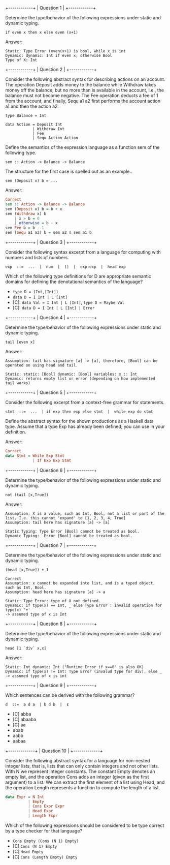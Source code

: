 +------------+
| Question 1 |
+------------+

Determine the type/behavior of the following expressions under static and dynamic typing. 

`if even x then x else even (x+1)`

Answer: 

```
Static: Type Error (even(x+1) is bool, while x is int
Dynamic: dynamic: Int if even x; otherwise Bool
Type of X: Int
```

+------------+
| Question 2 |
+------------+

Consider the following abstract syntax for describing actions on an account. The operation Deposit adds money to the balance while Withdraw takes money off the balance, but no more than is available in the account, i.e., the balance must not become negative. The Fee operation deducts a fee of 1 from the account, and finally, Sequ a1 a2 first performs the account action a1 and then the action a2.

```
type Balance = Int

data Action = Deposit Int
            | Withdraw Int
            | Fee
            | Sequ Action Action
```

Define the semantics of the expression language as a function sem of the following type.

`sem :: Action -> Balance -> Balance`

The structure for the first case is spelled out as an example..

`sem (Deposit x) b = ...`

Answer: 

```hs
Correct
sem :: Action -> Balance -> Balance
sem (Deposit x) b = b + x
sem (Withdraw x) b
    | x > b = 0
    | otherwise = b - x
sem Fee b = b - 1
sem (Sequ a1 a2) b = sem a2 $ sem a1 b
```

+------------+
| Question 3 |
+------------+

Consider the following syntax excerpt from a language for computing with numbers and lists of numbers.

`exp  ::=  ...  |  num  |  []  |  exp:exp  |  head exp`

Which of the following type definitions for D are appropriate semantic domains for defining the denotational semantics of the language?

- `type D = (Int,[Int])`
- `data D = I Int | L [Int]`
- [C]: `data Val = I Int | L [Int]`, `type D = Maybe Val`
- [C]: `data D = I Int | L [Int] | Error`

+------------+
| Question 4 |
+------------+

Determine the type/behavior of the following expressions under static and dynamic typing. 

`tail [even x]`

Answer:

```
Assumption: tail has signature [a] -> [a], therefore, [Bool] can be operated on using head and tail.

Static: static: [Bool] dynamic: [Bool] variables: x :: Int
Dynamic: returns empty list or error (depending on how implemented tail works)
```

+------------+
| Question 5 |
+------------+

Consider the following excerpt from a context-free grammar for statements.

`stmt  ::=  ...  | if exp then exp else stmt  |  while exp do stmt`

Define the abstract syntax for the shown productions as a Haskell data type. Assume that a type Exp has already been defined; you can use in your definition.

Answer:

```hs
Correct
data Stmt = While Exp Stmt
			| If Exp Exp Stmt
```

+------------+
| Question 6 |
+------------+

Determine the type/behavior of the following expressions under static and dynamic typing. 

`not (tail [x,True])`

Answer:

```
Assumption: X is a value, such as Int, Bool, not a list or part of the list. I.e. this cannot 'expand' to [1, 2, 3, 4, True]
Assumption: tail here has signature [a] -> [a]

Static Typing: Type Error [Bool] cannot be treated as bool.
Dynamic Typing:  Error [Bool] cannot be treated as bool.
```

+------------+
| Question 7 |
+------------+

Determine the type/behavior of the following expressions under static and dynamic typing. 

`(head [x,True]) + 1`

```
Correct
Assumption: x cannot be expanded into list, and is a typed object, such as Int, Bool. 
Assumption: head here has signature [a] -> a

Static: Type Error: type of X not defined. 
Dynamic: if type(x) == Int, _ else Type Error : invalid operation for type(x) '+'
-> assumed type of x is Int
```

+------------+
| Question 8 |
+------------+

Determine the type/behavior of the following expressions under static and dynamic typing. 

``head [1 `div` x,x]``

Answer:

```
Static: Int dynamic: Int ("Runtime Error if x==0" is also OK)
Dynamic: if type(x) != Int: Type Error (invalud type for div), else _
-> assumed type of x is int
```

+------------+
| Question 9 |
+------------+

Which sentences can be derived with the following grammar?

`d  ::=  a d a  | b d b  |  ε`

- [C] abba
- [C] abaaba
- [C] aa
- abab
- aabb
- aabaa

+-------------+
| Question 10 |
+-------------+

Consider the following abstract syntax for a language for non-nested integer lists, that is, lists that can only contain integers and not other lists. With N we represent integer constants. The constant Empty denotes an empty list, and the operation Cons adds an integer (given as the first argument) to a list. We can extract the first element of a list using Head, and the operation Length represents a function to compute the length of a list.

```hs
data Expr = N Int
          | Empty
          | Cons Expr Expr
          | Head Expr
          | Length Expr
```

Which of the following expressions should be considered to be type correct by a type checker for that language?

- `Cons Empty (Cons (N 1) Empty)`
- [C] `Cons (N 1) Empty`
- [C] `Head Empty`
- [C] `Cons (Length Empty) Empty`